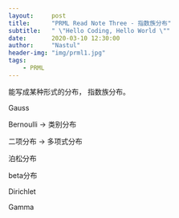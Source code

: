 ```yaml
---
layout:     post
title:      "PRML Read Note Three - 指数族分布"
subtitle:   " \"Hello Coding, Hello World \""
date:       2020-03-10 12:30:00
author:     "Nastul"
header-img: "img/prml1.jpg"
tags:
    - PRML
---
```










能写成某种形式的分布， 指数族分布。

Gauss 

Bernoulli -> 类别分布

二项分布 -> 多项式分布

泊松分布

beta分布

Dirichlet

Gamma


